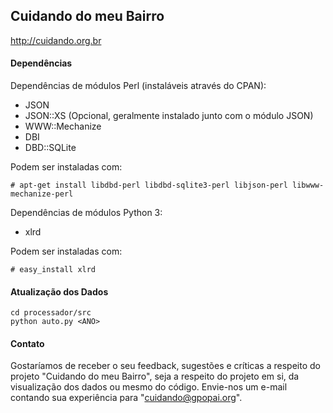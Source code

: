 ## Cuidando do meu Bairro 

http://cuidando.org.br

#### Dependências

Dependências de módulos Perl (instaláveis através do CPAN):
- JSON
- JSON::XS (Opcional, geralmente instalado junto com o módulo JSON)
- WWW::Mechanize
- DBI
- DBD::SQLite

Podem ser instaladas com:

	# apt-get install libdbd-perl libdbd-sqlite3-perl libjson-perl libwww-mechanize-perl

Dependências de módulos Python 3:
- xlrd

Podem ser instaladas com:

	# easy_install xlrd

#### Atualização dos Dados

	cd processador/src
	python auto.py <ANO>

#### Contato

Gostaríamos de receber o seu feedback, sugestões e críticas a respeito do projeto "Cuidando do meu Bairro", seja a respeito do projeto em si, da visualização dos dados ou mesmo do código. Envie-nos um e-mail contando sua experiência para "cuidando@gpopai.org".
